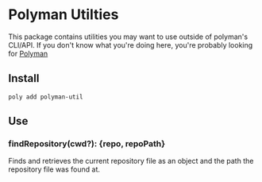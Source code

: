 # Polyman Utilties
This package contains utilities you may want to use outside of polyman's CLI/API. If you don't know what you're doing here, you're probably looking for [Polyman](https://github.com/jspencev/polyman)

## Install
```poly add polyman-util```

## Use
### findRepository(cwd?): {repo, repoPath}
Finds and retrieves the current repository file as an object and the path the repository file was found at.